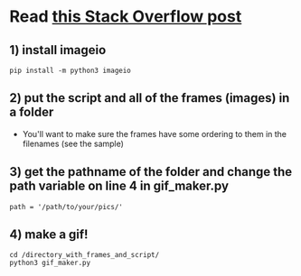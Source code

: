# Read <a href="https://stackoverflow.com/questions/753190/programmatically-generate-video-or-animated-gif-in-python"> this Stack Overflow post</a>

## 1) install imageio  
  
    pip install -m python3 imageio
    
## 2) put the script and all of the frames (images) in a folder
- You'll want to make sure the frames have some ordering to them in the filenames (see the sample)

## 3) get the pathname of the folder and change the path variable on line 4 in gif_maker.py
    
    path = '/path/to/your/pics/'
    
## 4) make a gif!
    
    cd /directory_with_frames_and_script/
    python3 gif_maker.py
